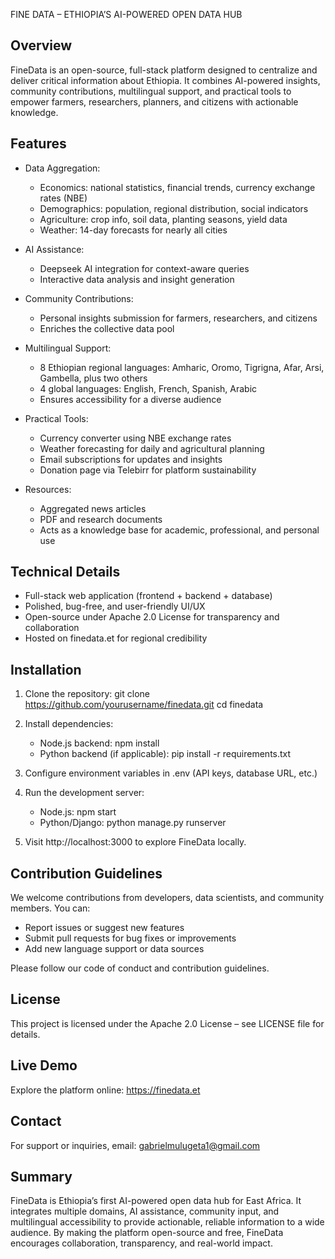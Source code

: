 FINE DATA – ETHIOPIA’S AI-POWERED OPEN DATA HUB

Overview
--------
FineData is an open-source, full-stack platform designed to centralize and deliver critical information about Ethiopia. It combines AI-powered insights, community contributions, multilingual support, and practical tools to empower farmers, researchers, planners, and citizens with actionable knowledge.

Features
--------
- Data Aggregation:
    - Economics: national statistics, financial trends, currency exchange rates (NBE)
    - Demographics: population, regional distribution, social indicators
    - Agriculture: crop info, soil data, planting seasons, yield data
    - Weather: 14-day forecasts for nearly all cities

- AI Assistance:
    - Deepseek AI integration for context-aware queries
    - Interactive data analysis and insight generation

- Community Contributions:
    - Personal insights submission for farmers, researchers, and citizens
    - Enriches the collective data pool

- Multilingual Support:
    - 8 Ethiopian regional languages: Amharic, Oromo, Tigrigna, Afar, Arsi, Gambella, plus two others
    - 4 global languages: English, French, Spanish, Arabic
    - Ensures accessibility for a diverse audience

- Practical Tools:
    - Currency converter using NBE exchange rates
    - Weather forecasting for daily and agricultural planning
    - Email subscriptions for updates and insights
    - Donation page via Telebirr for platform sustainability

- Resources:
    - Aggregated news articles
    - PDF and research documents
    - Acts as a knowledge base for academic, professional, and personal use

Technical Details
-----------------
- Full-stack web application (frontend + backend + database)
- Polished, bug-free, and user-friendly UI/UX
- Open-source under Apache 2.0 License for transparency and collaboration
- Hosted on finedata.et for regional credibility

Installation
------------
1. Clone the repository:
   git clone https://github.com/yourusername/finedata.git
   cd finedata

2. Install dependencies:
   - Node.js backend: npm install
   - Python backend (if applicable): pip install -r requirements.txt

3. Configure environment variables in .env (API keys, database URL, etc.)

4. Run the development server:
   - Node.js: npm start
   - Python/Django: python manage.py runserver

5. Visit http://localhost:3000 to explore FineData locally.

Contribution Guidelines
-----------------------
We welcome contributions from developers, data scientists, and community members. You can:
- Report issues or suggest new features
- Submit pull requests for bug fixes or improvements
- Add new language support or data sources

Please follow our code of conduct and contribution guidelines.

License
-------
This project is licensed under the Apache 2.0 License – see LICENSE file for details.

Live Demo
---------
Explore the platform online: https://finedata.et

Contact
-------
For support or inquiries, email: gabrielmulugeta1@gmail.com

Summary
-------
FineData is Ethiopia’s first AI-powered open data hub for East Africa. It integrates multiple domains, AI assistance, community input, and multilingual accessibility to provide actionable, reliable information to a wide audience. By making the platform open-source and free, FineData encourages collaboration, transparency, and real-world impact.
